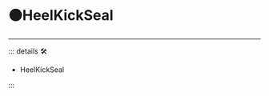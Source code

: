 # 🟠<motor>HeelKickSeal</motor>

---

<!-- =================================================== -->
<!-- =================================================== -->
<!-- =================================================== -->
<!-- =================================================== -->
<!-- =================================================== -->
::: details 🛠

- HeelKickSeal

:::

